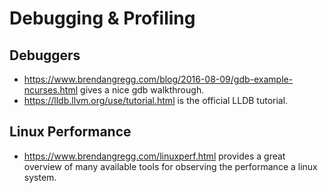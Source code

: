 # Debugging & Profiling

## Debuggers

- <https://www.brendangregg.com/blog/2016-08-09/gdb-example-ncurses.html> gives a
  nice gdb walkthrough.
- <https://lldb.llvm.org/use/tutorial.html> is the official LLDB tutorial.

## Linux Performance

- <https://www.brendangregg.com/linuxperf.html> provides a great overview of
  many available tools for observing the performance a linux system.
